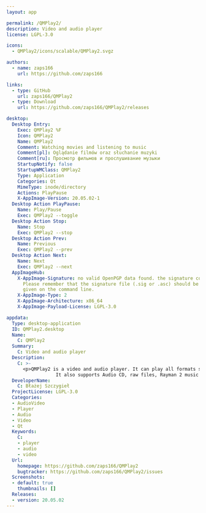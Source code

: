 ```yaml
---
layout: app

permalink: /QMPlay2/
description: Video and audio player
license: LGPL-3.0

icons:
  - QMPlay2/icons/scalable/QMPlay2.svgz

authors:
  - name: zaps166
    url: https://github.com/zaps166

links:
  - type: GitHub
    url: zaps166/QMPlay2
  - type: Download
    url: https://github.com/zaps166/QMPlay2/releases

desktop:
  Desktop Entry:
    Exec: QMPlay2 %F
    Icon: QMPlay2
    Name: QMPlay2
    Comment: Watching movies and listening to music
    Comment[pl]: Oglądanie filmów oraz słuchanie muzyki
    Comment[ru]: Просмотр фильмов и прослушивание музыки
    StartupNotify: false
    StartupWMClass: QMPlay2
    Type: Application
    Categories: Qt
    MimeType: inode/directory
    Actions: PlayPause
    X-AppImage-Version: 20.05.02-1
  Desktop Action PlayPause:
    Name: Play/Pause
    Exec: QMPlay2 --toggle
  Desktop Action Stop:
    Name: Stop
    Exec: QMPlay2 --stop
  Desktop Action Prev:
    Name: Previous
    Exec: QMPlay2 --prev
  Desktop Action Next:
    Name: Next
    Exec: QMPlay2 --next
  AppImageHub:
    X-AppImage-Signature: no valid OpenPGP data found. the signature could not be verified.
      Please remember that the signature file (.sig or .asc) should be the first file
      given on the command line.
    X-AppImage-Type: 2
    X-AppImage-Architecture: x86_64
    X-AppImage-Payload-License: LGPL-3.0

appdata:
  Type: desktop-application
  ID: QMPlay2.desktop
  Name:
    C: QMPlay2
  Summary:
    C: Video and audio player
  Description:
    C: >-
      <p>QMPlay2 is a video and audio player. It can play all formats supported by FFmpeg, libmodplug (including J2B and SFX).
                  It also supports Audio CD, raw files, Rayman 2 music and chiptunes. It contains YouTube and Prostopleer browser.</p>
  DeveloperName:
    C: Błażej Szczygieł
  ProjectLicense: LGPL-3.0
  Categories:
  - AudioVideo
  - Player
  - Audio
  - Video
  - Qt
  Keywords:
    C:
    - player
    - audio
    - video
  Url:
    homepage: https://github.com/zaps166/QMPlay2
    bugtracker: https://github.com/zaps166/QMPlay2/issues
  Screenshots:
  - default: true
    thumbnails: []
  Releases:
  - version: 20.05.02
---
```

